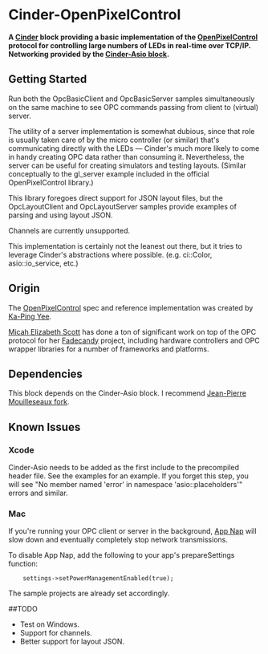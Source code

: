# Cinder-OpenPixelControl

**A [Cinder](https://libcinder.org) block providing a basic implementation of the [OpenPixelControl](http://openpixelcontrol.org) protocol for controlling large numbers of LEDs in real-time over TCP/IP. Networking provided by the [Cinder-Asio block](https://github.com/BanTheRewind/Cinder-Asio).**


## Getting Started

Run both the OpcBasicClient and OpcBasicServer samples simultaneously on the same machine to see OPC commands passing from client to (virtual) server.

The utility of a server implementation is somewhat dubious, since that role is usually taken care of by the micro controller (or similar) that's communicating directly with the LEDs — Cinder's much more likely to come in handy creating OPC data rather than consuming it. Nevertheless, the server can be useful for creating simulators and testing layouts. (Similar conceptually to the gl_server example included in the official OpenPixelControl library.)

This library foregoes direct support for JSON layout files, but the OpcLayoutClient and OpcLayoutServer samples provide examples of parsing and using layout JSON.

Channels are currently unsupported.

This implementation is certainly not the leanest out there, but it tries to leverage Cinder's abstractions where possible. (e.g. ci::Color, asio::io_service, etc.) 

## Origin

The [OpenPixelControl](http://openpixelcontrol.org) spec and reference implementation was created by [Ka-Ping Yee](https://github.com/zestyping).

[Micah Elizabeth Scott](https://github.com/scanlime) has done a ton of significant work on top of the OPC protocol for her [Fadecandy](https://github.com/scanlime/fadecandy) project, including hardware controllers and OPC wrapper libraries for a number of frameworks and platforms.

## Dependencies

This block depends on the Cinder-Asio block. I recommend [Jean-Pierre Mouilleseaux fork](https://github.com/pizthewiz/Cinder-Asio/).

## Known Issues

### Xcode

Cinder-Asio needs to be added as the first include to the precompiled header file. See the examples for an example. If you forget this step, you will see "No member named 'error' in namespace 'asio::placeholders'" errors and similar.

### Mac
If you're running your OPC client or server in the background, [App Nap](https://developer.apple.com/library/mac/documentation/Performance/Conceptual/power_efficiency_guidelines_osx/AppNap.html) will slow down and eventually completely stop network transmissions.

To disable App Nap, add the following to your app's prepareSettings function:

		settings->setPowerManagementEnabled(true);

The sample projects are already set accordingly.


##TODO

- Test on Windows.
- Support for channels.
- Better support for layout JSON.